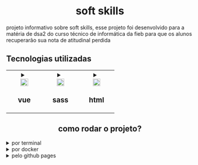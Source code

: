 <h1 align="center">soft skills</h1>
<p>
    projeto informativo sobre soft skills,
    esse projeto foi desenvolvido para a matéria de dsa2 do curso técnico de informática da fieb para que os alunos recuperarão sua nota de atitudinal perdida
</p>

<div>
    <h2>Tecnologias utilizadas</h2>
    <table width="100%">
        <tr width="100%">
            <td width="20%" align="top"> 
                <details width="100%">
                    <summary align="center">
                        <div><img width="50%" src="https://cdn.jsdelivr.net/gh/devicons/devicon/icons/vuejs/vuejs-original.svg" alt=""></div>
                        <h3>vue</h3>
                    </summary>
                    framework do javascript, principal tecnologia por trás do projeto, o vue foi responsável por toda a aplicação da logica de paginas, two way data binding, interatividade da pagina, estilização escopada
                </details>
            </td>
            <td width="20%" > 
                <details align="top" width="100%">
                    <summary align="center">
                        <div><img width="50%" src="https://cdn.jsdelivr.net/gh/devicons/devicon/icons/sass/sass-original.svg" alt=""></div>
                        <h3>sass</h3>
                    </summary>
                    preprocessador do css, foi utilizado para os mesmos fins de um css normal, coloriu a página, organizou os espaçamentos, alinhou o conteúdo e estilizou a página no geral
                </details>
            </td>
            <td width="20%" align="top"> 
                <details width="100%">
                    <summary align="center">
                        <div><img width="50%" src="https://cdn.jsdelivr.net/gh/devicons/devicon/icons/html5/html5-original.svg" alt=""></div>
                        <h3>html</h3>
                    </summary>
                    estrutura de conteúdo das paginas
                </details>
            </td>
        </tr>
    </table>
</div>

<div>
    <h2 align="center">como rodar o projeto?</h2>
    <details align="left">
        <summary >por terminal</summary>
        para rodar o projeto manualmente por terminal, primeiramente é necessário baixar todas as dependências das tegnologias utilizadas,
        primeiramente, use um instalador de depencias, npm ou yarn
            <pre>
// por npm
npm i
// por yarn
yarn install
            </pre> 
        após a instalação das dependências, rode o projeto executado o comando dev em seu terminal, também usando yarn ou npm
            <pre>
// por npm
npm run dev
// por yarn
yarn dev
            </pre> 
        após isso, abre seu navegador e digite na barra de busca superior, "localhost:5173"
    </details>
    <details>
        <summary>por docker</summary>
    </details>
    <details>
        <summary>pelo github pages</summary>
    </details>
</div>

